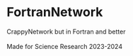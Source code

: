 # FortranNetwork
<p>CrappyNetwork but in Fortran and better
<br><br>
Made for Science Research 2023-2024</p>
